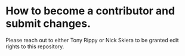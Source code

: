 # How to become a contributor and submit changes.

Please reach out to either Tony Rippy or Nick Skiera to be granted edit rights
to this repository.
